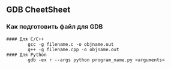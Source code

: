 ## GDB CheetSheet

### Как подготовить файл для GDB

    #### Для C/C++
            gcc -g filename.c -o objname.out
            g++ -g filename.cpp -o objname.out
    #### Для Python
            gdb -ex r --args python program_name.py <arguments>


